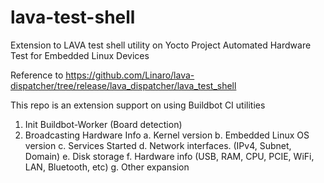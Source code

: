 # lava-test-shell
Extension to LAVA test shell utility on Yocto Project Automated Hardware Test for Embedded Linux Devices

Reference to https://github.com/Linaro/lava-dispatcher/tree/release/lava_dispatcher/lava_test_shell

This repo is an extension support on using Buildbot CI utilities

1. Init Buildbot-Worker (Board detection)
2. Broadcasting Hardware Info
    a. Kernel version
    b. Embedded Linux OS version
    c. Services Started
    d. Network interfaces. (IPv4, Subnet, Domain)
    e. Disk storage 
    f. Hardware info (USB, RAM, CPU, PCIE, WiFi, LAN, Bluetooth, etc)
    g. Other expansion
